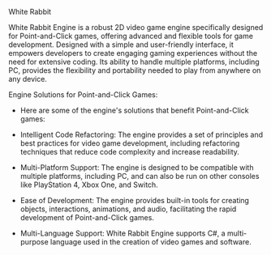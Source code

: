 White Rabbit

White Rabbit Engine is a robust 2D video game engine specifically designed for Point-and-Click games, offering advanced and flexible tools for game development. Designed with a simple and user-friendly interface, it empowers developers to create engaging gaming experiences without the need for extensive coding. Its ability to handle multiple platforms, including PC, provides the flexibility and portability needed to play from anywhere on any device.

Engine Solutions for Point-and-Click Games:

 * Here are some of the engine's solutions that benefit Point-and-Click games:

* Intelligent Code Refactoring: The engine provides a set of principles and best practices for video game development, including refactoring techniques that reduce code complexity and increase readability.

* Multi-Platform Support: The engine is designed to be compatible with multiple platforms, including PC, and can also be run on other consoles like PlayStation 4, Xbox One, and Switch.

* Ease of Development: The engine provides built-in tools for creating objects, interactions, animations, and audio, facilitating the rapid development of Point-and-Click games.

* Multi-Language Support: White Rabbit Engine supports C#, a multi-purpose language used in the creation of video games and software.
